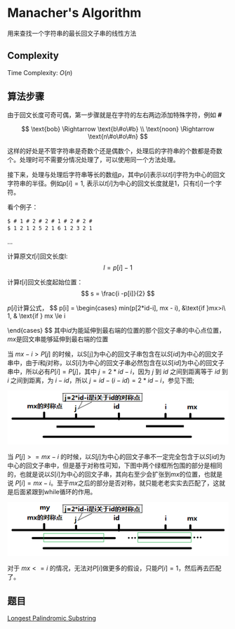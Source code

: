 # Manacher's Algorithm

用来查找一个字符串的最长回文子串的线性方法

## Complexity

Time Complexity:  $O(n)$

## 算法步骤

由于回文长度可奇可偶，第一步骤就是在字符的左右两边添加特殊字符，例如 **\#**

$$
\text{bob} \Rightarrow \text{b\#o\#b} \\
\text{noon} \Rightarrow \text{n\#o\#o\#n}
$$

这样的好处是不管字符串是奇数个还是偶数个，处理后的字符串的个数都是奇数个。处理时可不需要分情况处理了，可以使用同一个方法处理。

接下来，处理与处理后字符串等长的数组$p$，其中$p[i]$表示以$t[i]$字符为中心的回文字符串的半径。例如$p[i]=1$, 表示以$t[i]$为中心的回文长度就是1，只有$t[i]$一个字符。

看个例子：
```txt
$ # 1 # 2 # 2 # 1 # 2 # 2 # 
$ 1 2 1 2 5 2 1 6 1 2 3 2 1
```

...

计算原文$t[i]$回文长度l:
$$
l = p[i] - 1
$$

计算$t[i]$回文长度起始位置：
$$
s = \frac{i -p[i]}{2}
$$

$p[i]$计算公式，
$$
p[i] =
\begin{cases}
min(p[2*id-i], mx - i), &\text{if }mx>i\\
1, & \text{if } mx \le i

\end{cases}
$$
其中$id$为能延伸到最右端的位置的那个回文子串的中心点位置，$mx$是回文串能够延伸到最右端的位置

当 $mx - i > P[j]$ 的时候，以S[j]为中心的回文子串包含在以$S[id]$为中心的回文子串中，由于$i$和$j$对称，以$S[i]$为中心的回文子串必然包含在以$S[id]$为中心的回文子串中，所以必有$P[i] = P[j]$，其中 $j = 2*id - i$，因为 $j$ 到 $id$ 之间到距离等于 $id$ 到 $i$ 之间到距离，为 $i - id$，所以 $j = id - (i - id) = 2*id - i$，参见下图;

![image](./images/391947-20180916233749134-798948486.png)

当 $P[j] >= mx - i$ 的时候，以$S[j]$为中心的回文子串不一定完全包含于以$S[id]$为中心的回文子串中，但是基于对称性可知，下图中两个绿框所包围的部分是相同的，也就是说以$S[i]$为中心的回文子串，其向右至少会扩张到$mx$的位置，也就是说 $P[i] = mx - i$。至于$mx$之后的部分是否对称，就只能老老实实去匹配了，这就是后面紧跟到while循环的作用。

![image](images/391947-20180916233809298-960515229.png)

对于 $mx <= i$ 的情况，无法对$P[i]$做更多的假设，只能$P[i] = 1$，然后再去匹配了。


## 题目

[Longest Palindromic Substring](https://leetcode.com/problems/longest-palindromic-substring/submissions/)